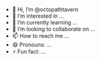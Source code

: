 - 👋 Hi, I’m @octopathtavern
- 👀 I’m interested in ...
- 🌱 I’m currently learning ...
- 💞️ I’m looking to collaborate on ...
- 📫 How to reach me ...
- 😄 Pronouns: ...
- ⚡ Fun fact: ...

<!---
octopathtavern/octopathtavern is a ✨ special ✨ repository because its `README.md` (this file) appears on your GitHub profile.
You can click the Preview link to take a look at your changes.
--->
